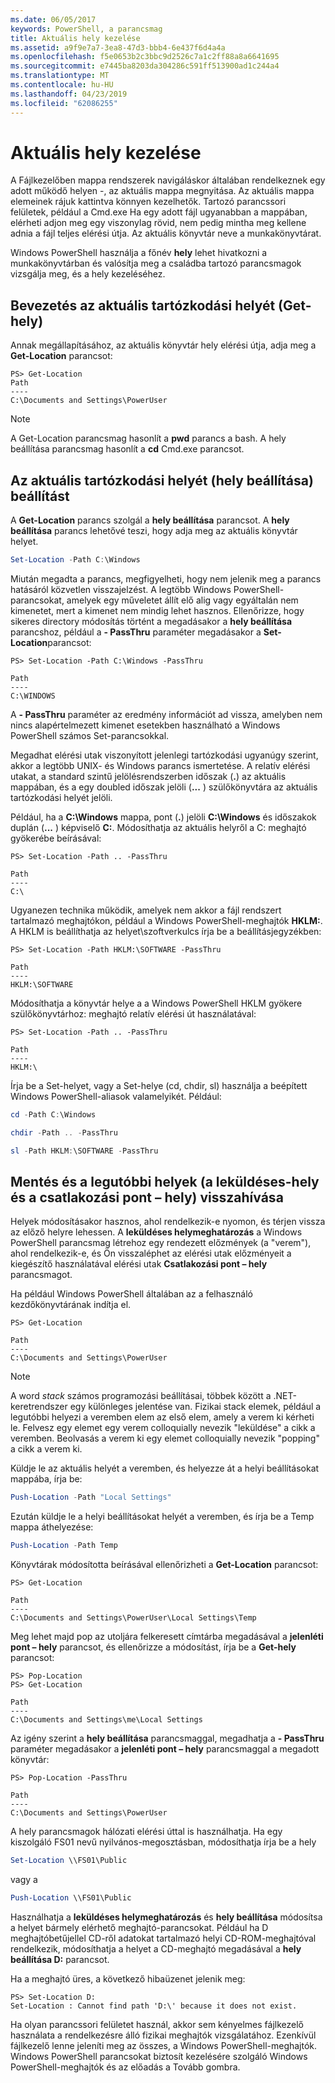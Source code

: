 ```yaml
---
ms.date: 06/05/2017
keywords: PowerShell, a parancsmag
title: Aktuális hely kezelése
ms.assetid: a9f9e7a7-3ea8-47d3-bbb4-6e437f6d4a4a
ms.openlocfilehash: f5e0653b2c3bbc9d2526c7a1c2ff88a8a6641695
ms.sourcegitcommit: e7445ba8203da304286c591ff513900ad1c244a4
ms.translationtype: MT
ms.contentlocale: hu-HU
ms.lasthandoff: 04/23/2019
ms.locfileid: "62086255"
---
```

# <a name="managing-current-location"></a>Aktuális hely kezelése

A Fájlkezelőben mappa rendszerek navigáláskor általában rendelkeznek egy adott működő helyen -, az aktuális mappa megnyitása. Az aktuális mappa elemeinek rájuk kattintva könnyen kezelhetők. Tartozó parancssori felületek, például a Cmd.exe Ha egy adott fájl ugyanabban a mappában, elérheti adjon meg egy viszonylag rövid, nem pedig mintha meg kellene adnia a fájl teljes elérési útja. Az aktuális könyvtár neve a munkakönyvtárat.

Windows PowerShell használja a főnév **hely** lehet hivatkozni a munkakönyvtárban és valósítja meg a családba tartozó parancsmagok vizsgálja meg, és a hely kezeléséhez.

## <a name="getting-your-current-location-get-location"></a>Bevezetés az aktuális tartózkodási helyét (Get-hely)

Annak megállapításához, az aktuális könyvtár hely elérési útja, adja meg a **Get-Location** parancsot:

```
PS> Get-Location
Path
----
C:\Documents and Settings\PowerUser
```

> [!NOTE]
> A Get-Location parancsmag hasonlít a **pwd** parancs a bash. A hely beállítása parancsmag hasonlít a **cd** Cmd.exe parancsot.

## <a name="setting-your-current-location-set-location"></a>Az aktuális tartózkodási helyét (hely beállítása) beállítást

A **Get-Location** parancs szolgál a **hely beállítása** parancsot. A **hely beállítása** parancs lehetővé teszi, hogy adja meg az aktuális könyvtár helyet.

```powershell
Set-Location -Path C:\Windows
```

Miután megadta a parancs, megfigyelheti, hogy nem jelenik meg a parancs hatásáról közvetlen visszajelzést. A legtöbb Windows PowerShell-parancsokat, amelyek egy műveletet állít elő alig vagy egyáltalán nem kimenetet, mert a kimenet nem mindig lehet hasznos. Ellenőrizze, hogy sikeres directory módosítás történt a megadásakor a **hely beállítása** parancshoz, például a **- PassThru** paraméter megadásakor a **Set-Location**parancsot:

```
PS> Set-Location -Path C:\Windows -PassThru

Path
----
C:\WINDOWS
```

A **- PassThru** paraméter az eredmény információt ad vissza, amelyben nem nincs alapértelmezett kimenet esetekben használható a Windows PowerShell számos Set-parancsokkal.

Megadhat elérési utak viszonyított jelenlegi tartózkodási ugyanúgy szerint, akkor a legtöbb UNIX- és Windows parancs ismertetése. A relatív elérési utakat, a standard szintű jelölésrendszerben időszak (**.**) az aktuális mappában, és a egy doubled időszak jelöli (**...** ) szülőkönyvtára az aktuális tartózkodási helyét jelöli.

Például, ha a **C:\\Windows** mappa, pont (**.**) jelöli **C:\\Windows** és időszakok duplán (**...** ) képviselő **C:**. Módosíthatja az aktuális helyről a C: meghajtó gyökerébe beírásával:

```
PS> Set-Location -Path .. -PassThru

Path
----
C:\
```

Ugyanezen technika működik, amelyek nem akkor a fájl rendszert tartalmazó meghajtókon, például a Windows PowerShell-meghajtók **HKLM:**. A HKLM is beállíthatja az helyet\\szoftverkulcs írja be a beállításjegyzékben:

```
PS> Set-Location -Path HKLM:\SOFTWARE -PassThru

Path
----
HKLM:\SOFTWARE
```

Módosíthatja a könyvtár helye a a Windows PowerShell HKLM gyökere szülőkönyvtárhoz: meghajtó relatív elérési út használatával:

```
PS> Set-Location -Path .. -PassThru

Path
----
HKLM:\
```

Írja be a Set-helyet, vagy a Set-helye (cd, chdir, sl) használja a beépített Windows PowerShell-aliasok valamelyikét. Például:

```powershell
cd -Path C:\Windows
```

```powershell
chdir -Path .. -PassThru
```

```powershell
sl -Path HKLM:\SOFTWARE -PassThru
```

## <a name="saving-and-recalling-recent-locations-push-location-and-pop-location"></a>Mentés és a legutóbbi helyek (a leküldéses-hely és a csatlakozási pont – hely) visszahívása

Helyek módosításakor hasznos, ahol rendelkezik-e nyomon, és térjen vissza az előző helyre lehessen. A **leküldéses helymeghatározás** a Windows PowerShell parancsmag létrehoz egy rendezett előzmények (a "verem"), ahol rendelkezik-e, és Ön visszaléphet az elérési utak előzményeit a kiegészítő használatával elérési utak  **Csatlakozási pont – hely** parancsmagot.

Ha például Windows PowerShell általában az a felhasználó kezdőkönyvtárának indítja el.

```
PS> Get-Location

Path
----
C:\Documents and Settings\PowerUser
```

> [!NOTE]
> A word *stack* számos programozási beállításai, többek között a .NET-keretrendszer egy különleges jelentése van. Fizikai stack elemek, például a legutóbbi helyezi a veremben elem az első elem, amely a verem ki kérheti le. Felvesz egy elemet egy verem colloquially nevezik "leküldése" a cikk a veremben. Beolvasás a verem ki egy elemet colloquially nevezik "popping" a cikk a verem ki.

Küldje le az aktuális helyét a veremben, és helyezze át a helyi beállításokat mappába, írja be:

```powershell
Push-Location -Path "Local Settings"
```

Ezután küldje le a helyi beállításokat helyét a veremben, és írja be a Temp mappa áthelyezése:

```powershell
Push-Location -Path Temp
```

Könyvtárak módosította beírásával ellenőrizheti a **Get-Location** parancsot:

```
PS> Get-Location

Path
----
C:\Documents and Settings\PowerUser\Local Settings\Temp
```

Meg lehet majd pop az utoljára felkeresett címtárba megadásával a **jelenléti pont – hely** parancsot, és ellenőrizze a módosítást, írja be a **Get-hely** parancsot:

```
PS> Pop-Location
PS> Get-Location

Path
----
C:\Documents and Settings\me\Local Settings
```

Az igény szerint a **hely beállítása** parancsmaggal, megadhatja a **- PassThru** paraméter megadásakor a **jelenléti pont – hely** parancsmaggal a megadott könyvtár:

```
PS> Pop-Location -PassThru

Path
----
C:\Documents and Settings\PowerUser
```

A hely parancsmagok hálózati elérési úttal is használhatja. Ha egy kiszolgáló FS01 nevű nyilvános-megosztásban, módosíthatja írja be a hely

```powershell
Set-Location \\FS01\Public
```

vagy a

```powershell
Push-Location \\FS01\Public
```

Használhatja a **leküldéses helymeghatározás** és **hely beállítása** módosítsa a helyet bármely elérhető meghajtó-parancsokat. Például ha D meghajtóbetűjellel CD-ről adatokat tartalmazó helyi CD-ROM-meghajtóval rendelkezik, módosíthatja a helyet a CD-meghajtó megadásával a **hely beállítása D:** parancsot.

Ha a meghajtó üres, a következő hibaüzenet jelenik meg:

```
PS> Set-Location D:
Set-Location : Cannot find path 'D:\' because it does not exist.
```

Ha olyan parancssori felületet használ, akkor sem kényelmes fájlkezelő használata a rendelkezésre álló fizikai meghajtók vizsgálatához. Ezenkívül fájlkezelő lenne jeleníti meg az összes, a Windows PowerShell-meghajtók. Windows PowerShell parancsokat biztosít kezelésére szolgáló Windows PowerShell-meghajtók és az előadás a Tovább gombra.
